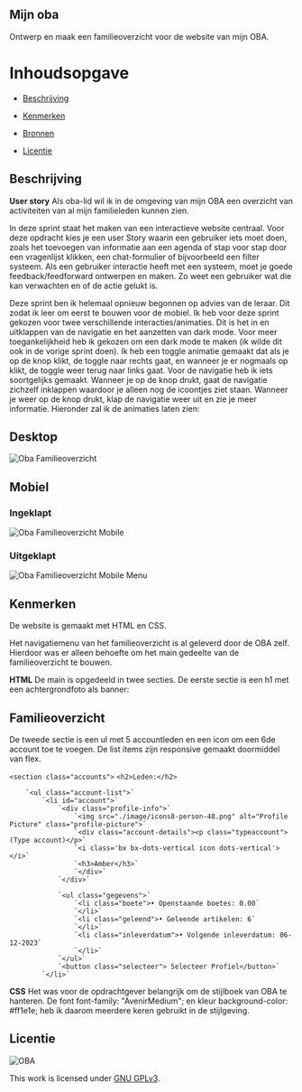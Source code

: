 ## Mijn oba
Ontwerp en maak een familieoverzicht voor de website van mijn OBA.

# Inhoudsopgave

- [Beschrijving](https://github.com/Khdulkadir/fix-the-flow-interactive-website/tree/main#beschrijving)

- [Kenmerken](https://github.com/Khdulkadir/fix-the-flow-interactive-website/tree/main#kenmerken)

- [Bronnen](https://github.com/Khdulkadir/fix-the-flow-interactive-website/tree/main#bronnen)

- [Licentie](https://github.com/Khdulkadir/fix-the-flow-interactive-website/tree/main#licentie)


## Beschrijving
**User story** 
Als oba-lid wil ik in de omgeving van mijn OBA een overzicht van activiteiten van al mijn familieleden kunnen zien.


In deze sprint staat het maken van een interactieve website centraal. Voor deze opdracht kies je een user Story waarin een gebruiker iets moet doen, zoals het toevoegen van informatie aan een agenda of stap voor stap door een vragenlijst klikken, een chat-formulier of bijvoorbeeld een filter systeem. Als een gebruiker interactie heeft met een systeem, moet je goede feedback/feedforward ontwerpen en maken. Zo weet een gebruiker wat die kan verwachten en of de actie gelukt is.

Deze sprint ben ik helemaal opnieuw begonnen op advies van de leraar. Dit zodat ik leer om eerst te bouwen voor de mobiel. Ik heb voor deze sprint gekozen voor twee verschillende interacties/animaties. Dit is het in en uitklappen van de navigatie en het aanzetten van dark mode. Voor meer toegankelijkheid heb ik gekozen om een dark mode te maken (ik wilde dit ook in de vorige sprint doen). Ik heb een toggle animatie gemaakt dat als je op de knop klikt, de toggle naar rechts gaat, en wanneer je er nogmaals op klikt, de toggle weer terug naar links gaat. Voor de navigatie heb ik iets soortgelijks gemaakt. Wanneer je op de knop drukt, gaat de navigatie zichzelf inklappen waardoor je alleen nog de icoontjes ziet staan. Wanneer je weer op de knop drukt, klap de navigatie weer uit en zie je meer informatie. Hieronder zal ik de animaties laten zien:

## Desktop
![Oba Familieoverzicht](https://github.com/Khdulkadir/fix-the-flow-interactive-website/assets/144004145/f53e7eb0-c724-4e4f-8cd1-d94555160903)

## Mobiel
### Ingeklapt
![Oba Familieoverzicht Mobile](https://github.com/Khdulkadir/fix-the-flow-interactive-website/assets/144004145/2ecf9b80-6a31-41c5-938d-5d8b2c41d74c)
### Uitgeklapt
![Oba Familieoverzicht Mobile Menu](https://github.com/Khdulkadir/fix-the-flow-interactive-website/assets/144004145/62dc80f3-6524-4148-b044-41ae9ed9be47)

## Kenmerken
De website is gemaakt met HTML en CSS.

Het navigatiemenu van het familieoverzicht is al geleverd door de OBA zelf. Hierdoor was er alleen behoefte om het main gedeelte van de familieoverzicht te bouwen.


**HTML**
De main is opgedeeld in twee secties. De eerste sectie is een h1 met een achtergrondfoto als banner:

<main> <section class="home flex"> <h1 class="familienaam">Familieoverzicht</h1>   </section>

De tweede sectie is een ul met 5 accountleden en een icon om een 6de account toe te voegen. De list items zijn responsive gemaakt doormiddel van flex.

`<section class="accounts">` `<h2>Leden:</h2>`

        `<ul class="account-list">`
            `<li id="account">`
                `<div class="profile-info">`
                    `<img src="./image/icons8-person-48.png" alt="Profile Picture" class="profile-picture">`
                    `<div class="account-details"><p class="typeaccount">(Type account)</p>`
                    `<i class='bx bx-dots-vertical icon dots-vertical'></i>`
                    `<h3>Amber</h3>`
                    `</div>`
                `</div>`
                
                `<ul class="gegevens">`
                    `<li class="boete">• Openstaande boetes: 0.00`
                    `</li>`
                    `<li class="geleend">• Geleende artikelen: 6`
                    `</li>`
                    `<li class="inleverdatum">• Volgende inleverdatum: 06-12-2023`
                    `</li>`
                `</ul>`
                `<button class="selecteer"> Selecteer Profiel</button>`
            `</li>`
**CSS**
Het was voor de opdrachtgever belangrijk om de stijlboek van OBA te hanteren. De font font-family: "AvenirMedium"; en kleur background-color: #ff1e1e; heb ik daarom meerdere keren gebruikt in de stijlgeving.



## Licentie

![OBA](https://www.oba.nl)

This work is licensed under [GNU GPLv3](./LICENSE).

